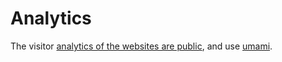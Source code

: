 # Analytics

The visitor [analytics of the websites are public](https://cloud.umami.is/share/mNPBXBO3A3aAS7JO/joblist.today), and use [umami](https://umami.is/).



